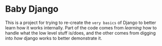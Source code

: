 # Baby Django

This is a project for trying to re-create the `very basics` of Django to better learn how it works internally. Part of the code comes from _learning_ how to handle what the low level stuff is/does, and the other comes from digging into _how_ django works to better demonstrate it.

